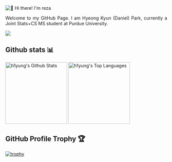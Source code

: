 <img src="https://raw.githubusercontent.com/h1yung/h1yung/main/intro.gif" alt="👋 Hi there! I'm reza" title="👋 Hi there! I'm reza"/>

<p></p>
<p align="justify">
Welcome to my GitHub Page. I am Hyeong Kyun (Daniel) Park, currently a Joint Stats+CS MS student at Purdue University.
</p>

<a href="https://www.linkedin.com/in/fifadaniel/">
<img src="https://img.shields.io/badge/Linkedin-%231DA1F2.svg?style=for-the-badge&logo=Linkedin&logoColor=white">
</a>

## Github stats 📊
<a href="https://github.com/anuraghazra/github-readme-stats"><img alt="h1yung's Github Stats" src="https://github-readme-stats.vercel.app/api/?username=h1yung&show_icons=true&count_private=true&theme=default&hide_border=true&bg_color=fff&title_color=00E676&icon_color=00E676" height="192px"/></a>
<a href="https://github.com/anuraghazra/github-readme-stats"><img alt="h1yung's Top Languages" src="https://github-readme-stats.vercel.app/api/top-langs/?username=h1yung&langs_count=8&layout=compact&theme=default&hide_border=true&bg_color=fff&title_color=000&icon_color=000&hide=Jupyter%20Notebook" height="192px"/></a>
<br/>


## GitHub Profile Trophy 🏆
[![trophy](https://github-profile-trophy.vercel.app/?username=h1yung&row=1&margin-w=40)](https://github.com/ryo-ma/github-profile-trophy)
